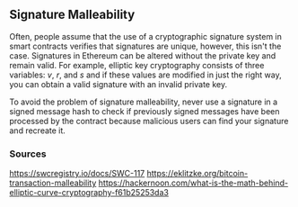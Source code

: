 ## Signature Malleability

Often, people assume that the use of a cryptographic signature system in smart contracts verifies that signatures are unique, however, this isn't the case. Signatures in Ethereum can be altered without the private key and remain valid. For example, elliptic key cryptography consists of three variables: *v*, *r*, and *s* and if these values are modified in just the right way, you can obtain a valid signature with an invalid private key.

To avoid the problem of signature malleability, never use a signature in a signed message hash to check if previously signed messages have been processed by the contract because malicious users can find your signature and recreate it.

### Sources

https://swcregistry.io/docs/SWC-117
https://eklitzke.org/bitcoin-transaction-malleability
https://hackernoon.com/what-is-the-math-behind-elliptic-curve-cryptography-f61b25253da3